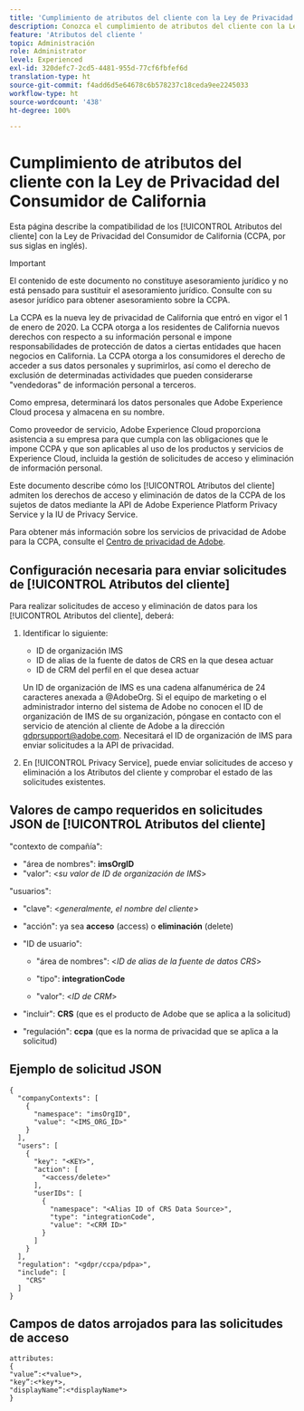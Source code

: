 ```yaml
---
title: 'Cumplimiento de atributos del cliente con la Ley de Privacidad del Consumidor de California '
description: Conozca el cumplimiento de atributos del cliente con la Ley de privacidad del consumidor de California.
feature: 'Atributos del cliente '
topic: Administración
role: Administrator
level: Experienced
exl-id: 320defc7-2cd5-4481-955d-77cf6fbfef6d
translation-type: ht
source-git-commit: f4add6d5e64678c6b578237c18ceda9ee2245033
workflow-type: ht
source-wordcount: '438'
ht-degree: 100%

---
```


# Cumplimiento de atributos del cliente con la Ley de Privacidad del Consumidor de California

Esta página describe la compatibilidad de los [!UICONTROL Atributos del cliente] con la Ley de Privacidad del Consumidor de California (CCPA, por sus siglas en inglés).

>[!IMPORTANT]
>
>El contenido de este documento no constituye asesoramiento jurídico y no está pensado para sustituir el asesoramiento jurídico. Consulte con su asesor jurídico para obtener asesoramiento sobre la CCPA.

La CCPA es la nueva ley de privacidad de California que entró en vigor el 1 de enero de 2020. La CCPA otorga a los residentes de California nuevos derechos con respecto a su información personal e impone responsabilidades de protección de datos a ciertas entidades que hacen negocios en California. La CCPA otorga a los consumidores el derecho de acceder a sus datos personales y suprimirlos, así como el derecho de exclusión de determinadas actividades que pueden considerarse &quot;vendedoras&quot; de información personal a terceros.

Como empresa, determinará los datos personales que Adobe Experience Cloud procesa y almacena en su nombre.

Como proveedor de servicio, Adobe Experience Cloud proporciona asistencia a su empresa para que cumpla con las obligaciones que le impone CCPA y que son aplicables al uso de los productos y servicios de Experience Cloud, incluida la gestión de solicitudes de acceso y eliminación de información personal.

Este documento describe cómo los [!UICONTROL Atributos del cliente] admiten los derechos de acceso y eliminación de datos de la CCPA de los sujetos de datos mediante la API de Adobe Experience Platform Privacy Service y la IU de Privacy Service.

Para obtener más información sobre los servicios de privacidad de Adobe para la CCPA, consulte el [Centro de privacidad de Adobe](https://www.adobe.com/privacy/ccpa.html).

## Configuración necesaria para enviar solicitudes de [!UICONTROL Atributos del cliente]

Para realizar solicitudes de acceso y eliminación de datos para los [!UICONTROL Atributos del cliente], deberá:

1. Identificar lo siguiente:

   * ID de organización IMS
   * ID de alias de la fuente de datos de CRS en la que desea actuar
   * ID de CRM del perfil en el que desea actuar

   Un ID de organización de IMS es una cadena alfanumérica de 24 caracteres anexada a @AdobeOrg. Si el equipo de marketing o el administrador interno del sistema de Adobe no conocen el ID de organización de IMS de su organización, póngase en contacto con el servicio de atención al cliente de Adobe a la dirección gdprsupport@adobe.com. Necesitará el ID de organización de IMS para enviar solicitudes a la API de privacidad.

1. En [!UICONTROL Privacy Service], puede enviar solicitudes de acceso y eliminación a los Atributos del cliente y comprobar el estado de las solicitudes existentes.

## Valores de campo requeridos en solicitudes JSON de [!UICONTROL Atributos del cliente]

&quot;contexto de compañía&quot;:

* &quot;área de nombres&quot;: **imsOrgID**
* &quot;valor&quot;: &lt;*su valor de ID de organización de IMS*>

&quot;usuarios&quot;:

* &quot;clave&quot;: &lt;*generalmente, el nombre del cliente*>

* &quot;acción&quot;: ya sea **acceso** (access) o **eliminación** (delete)

* &quot;ID de usuario&quot;:

   * &quot;área de nombres&quot;: &lt;*ID de alias de la fuente de datos CRS*>

   * &quot;tipo&quot;: **integrationCode**

   * &quot;valor&quot;: &lt;*ID de CRM*>

* &quot;incluir&quot;: **CRS** (que es el producto de Adobe que se aplica a la solicitud)

* &quot;regulación&quot;: **ccpa** (que es la norma de privacidad que se aplica a la solicitud)

## Ejemplo de solicitud JSON

```
{
  "companyContexts": [
    {
      "namespace": "imsOrgID",
      "value": "<IMS_ORG_ID>"
    }
  ],
  "users": [
    {
      "key": "<KEY>",
      "action": [
        "<access/delete>"
      ],
      "userIDs": [
        {
          "namespace": "<Alias ID of CRS Data Source>",
          "type": "integrationCode",
          "value": "<CRM ID>"
        }
      ]
    }
  ],
  "regulation": "<gdpr/ccpa/pdpa>",
  "include": [
    "CRS"
  ]
}
```

## Campos de datos arrojados para las solicitudes de acceso

```
attributes:
{
"value”:<*value*>,
"key”:<*key*>,
"displayName”:<*displayName*>
}
```

